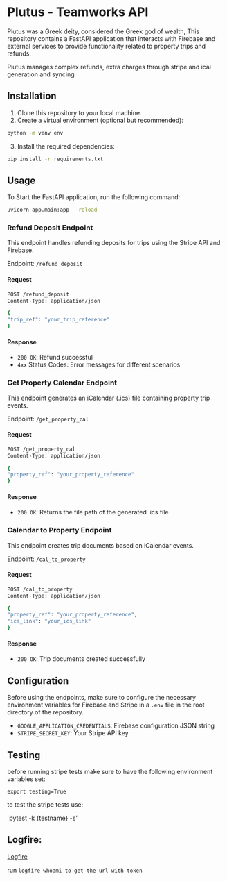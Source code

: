 # Plutus - Teamworks API

Plutus was a Greek deity, considered the Greek god of wealth, This repository contains a FastAPI application that interacts with Firebase and external services to provide functionality related to property trips and refunds.

Plutus manages complex refunds, extra charges through stripe and ical generation and syncing

## Installation

1. Clone this repository to your local machine.
2. Create a virtual environment (optional but recommended):
```bash
python -m venv env
```
3. Install the required dependencies:
```bash
pip install -r requirements.txt
```

## Usage

To Start the FastAPI application, run the following command:
```bash
uvicorn app.main:app --reload
```

### Refund Deposit Endpoint

This endpoint handles refunding deposits for trips using the Stripe API and Firebase.

Endpoint: `/refund_deposit`

#### Request

```bash
POST /refund_deposit
Content-Type: application/json

{
"trip_ref": "your_trip_reference"
}
```

#### Response

- `200 OK`: Refund successful
- `4xx` Status Codes: Error messages for different scenarios

### Get Property Calendar Endpoint

This endpoint generates an iCalendar (.ics) file containing property trip events.

Endpoint: `/get_property_cal`

#### Request

```bash
POST /get_property_cal
Content-Type: application/json

{
"property_ref": "your_property_reference"
}
```

#### Response

- `200 OK`: Returns the file path of the generated .ics file

### Calendar to Property Endpoint

This endpoint creates trip documents based on iCalendar events.

Endpoint: `/cal_to_property`

#### Request

```bash
POST /cal_to_property
Content-Type: application/json

{
"property_ref": "your_property_reference",
"ics_link": "your_ics_link"
}
```

#### Response

- `200 OK`: Trip documents created successfully

## Configuration

Before using the endpoints, make sure to configure the necessary environment variables for Firebase and Stripe in a `.env` file in the root directory of the repository.

- `GOOGLE_APPLICATION_CREDENTIALS`: Firebase configuration JSON string
- `STRIPE_SECRET_KEY`: Your Stripe API key

## Testing

before running stripe tests make sure to have the following environment variables set:

`export testing=True`

to test the stripe tests use:

`pytest -k {testname} -s'


## Logfire:

[Logfire](https://dash.logfire.dev/PrenSJ2/plutus)

run `logfire whoami to get the url with token`